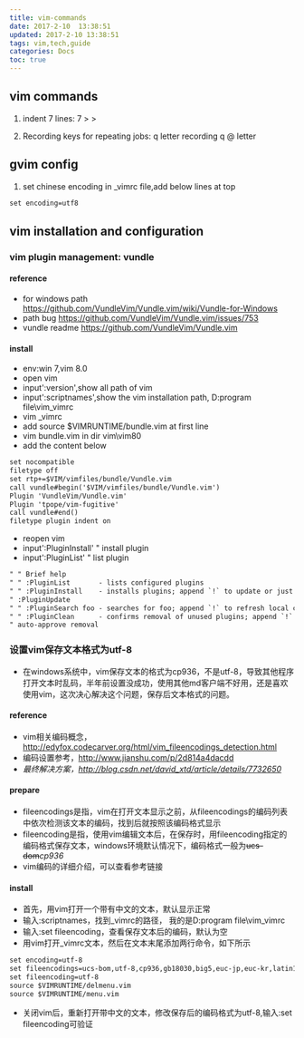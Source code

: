 ```yaml
---
title: vim-commands
date: 2017-2-10  13:38:51
updated: 2017-2-10 13:38:51
tags: vim,tech,guide
categories: Docs
toc: true
---
```


## vim commands 

1. indent 7 lines:  7 > >

2. Recording keys for repeating jobs: q letter recording  q  @ letter



## gvim config

1. set chinese encoding
in _vimrc file,add below lines at top 
``` xml
set encoding=utf8
```
	
	
## vim installation and configuration

### vim plugin management: vundle 

#### reference
- for windows path https://github.com/VundleVim/Vundle.vim/wiki/Vundle-for-Windows
- path bug https://github.com/VundleVim/Vundle.vim/issues/753
- vundle readme https://github.com/VundleVim/Vundle.vim

#### install
- env:win 7,vim 8.0
- open vim
- input':version',show all path of vim
- input':scriptnames',show the vim installation path, D:program file\vim\_vimrc
- vim _vimrc
- add  source $VIMRUNTIME/bundle.vim   at first line
- vim bundle.vim   in dir vim\vim80
- add the content below
``` xml  
set nocompatible              
filetype off                  
set rtp+=$VIM/vimfiles/bundle/Vundle.vim
call vundle#begin('$VIM/vimfiles/bundle/Vundle.vim')
Plugin 'VundleVim/Vundle.vim'
Plugin 'tpope/vim-fugitive'
call vundle#end()            
filetype plugin indent on    
```
- reopen vim
- input':PluginInstall'     " install plugin 
- input':PluginList'        " list plugin
``` xml
" " Brief help
" " :PluginList       - lists configured plugins
" " :PluginInstall    - installs plugins; append `!` to update or just
" :PluginUpdate
" " :PluginSearch foo - searches for foo; append `!` to refresh local cache
" " :PluginClean      - confirms removal of unused plugins; append `!` to
" auto-approve removal
```

### 设置vim保存文本格式为utf-8
- 在windows系统中，vim保存文本的格式为cp936，不是utf-8，导致其他程序打开文本时乱码，半年前设置没成功，使用其他md客户端不好用，还是喜欢使用vim，这次决心解决这个问题，保存后文本格式的问题。

#### reference
- vim相关编码概念，http://edyfox.codecarver.org/html/vim_fileencodings_detection.html
- 编码设置参考，http://www.jianshu.com/p/2d814a4dacdd
- *最终解决方案，http://blog.csdn.net/david_xtd/article/details/7732650*

#### prepare
- fileencodings是指，vim在打开文本显示之前，从fileencodings的编码列表中依次检测该文本的编码，找到后就按照该编码格式显示
- fileencoding是指，使用vim编辑文本后，在保存时，用fileencoding指定的编码格式保存文本，windows环境默认情况下，编码格式一般为~~ucs-dom~~*cp936*
- vim编码的详细介绍，可以查看参考链接	

#### install
- 首先，用vim打开一个带有中文的文本，默认显示正常
- 输入:scriptnames，找到_vimrc的路径， 我的是D:program file\vim\_vimrc
- 输入:set fileencoding，查看保存文本后的编码，默认为空
- 用vim打开_vimrc文本，然后在文本末尾添加两行命令，如下所示
``` xml
set encoding=utf-8
set fileencodings=ucs-bom,utf-8,cp936,gb18030,big5,euc-jp,euc-kr,latin1
set fileencoding=utf-8
source $VIMRUNTIME/delmenu.vim
source $VIMRUNTIME/menu.vim
```
- 关闭vim后，重新打开带中文的文本，修改保存后的编码格式为utf-8,输入:set fileencoding可验证






